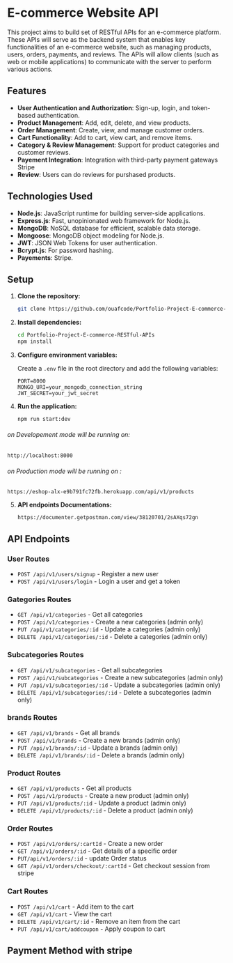 # E-commerce Website API

This project aims to build set of RESTful APIs for an e-commerce platform. These APIs will serve as the backend system that enables key functionalities of an e-commerce website, such as managing products, users, orders, payments, and reviews. The APIs will allow clients (such as web or mobile applications) to communicate with the server to perform various actions.

## Features

- **User Authentication and Authorization**: Sign-up, login, and token-based authentication.
- **Product Management**: Add, edit, delete, and view products.
- **Order Management**: Create, view, and manage customer orders.
- **Cart Functionality**: Add to cart, view cart, and remove items.
- **Category & Review Management**: Support for product categories and customer reviews.
- **Payement Integration**: Integration with third-party payment gateways Stripe
- **Review**: Users can do reviews for purshased products.

## Technologies Used

- **Node.js**: JavaScript runtime for building server-side applications.
- **Express.js**: Fast, unopinionated web framework for Node.js.
- **MongoDB**: NoSQL database for efficient, scalable data storage.
- **Mongoose**: MongoDB object modeling for Node.js.
- **JWT**: JSON Web Tokens for user authentication.
- **Bcrypt.js**: For password hashing.
- **Payements**: Stripe.

## Setup

1. **Clone the repository:**

   ```bash
   git clone https://github.com/ouafcode/Portfolio-Project-E-commerce-RESTful-APIs-.git
   ```

2. **Install dependencies:**

   ```bash
   cd Portfolio-Project-E-commerce-RESTful-APIs
   npm install
   ```

3. **Configure environment variables:**

   Create a `.env` file in the root directory and add the following variables:

   ```
   PORT=8000
   MONGO_URI=your_mongodb_connection_string
   JWT_SECRET=your_jwt_secret
   ```

4. **Run the application:**

   ```bash
   npm run start:dev
   ```

###### on Developement mode will be running on:

```
http://localhost:8000
```

###### on Production mode will be running on :

```
https://eshop-alx-e9b791fc72fb.herokuapp.com/api/v1/products
```

5. **API endpoints Documentations:**

   ```
   https://documenter.getpostman.com/view/38120701/2sAXqs72gn
   ```

## API Endpoints

### User Routes

- `POST /api/v1/users/signup` - Register a new user
- `POST /api/v1/users/login` - Login a user and get a token

### Gategories Routes

- `GET /api/v1/categories` - Get all categories
- `POST /api/v1/categories` - Create a new categories (admin only)
- `PUT /api/v1/categories/:id` - Update a categories (admin only)
- `DELETE /api/v1/categories/:id` - Delete a categories (admin only)

### Subcategories Routes

- `GET /api/v1/subcategories` - Get all subcategories
- `POST /api/v1/subcategories` - Create a new subcategories (admin only)
- `PUT /api/v1/subcategories/:id` - Update a subcategories (admin only)
- `DELETE /api/v1/subcategories/:id` - Delete a subcategories (admin only)

### brands Routes

- `GET /api/v1/brands` - Get all brands
- `POST /api/v1/brands` - Create a new brands (admin only)
- `PUT /api/v1/brands/:id` - Update a brands (admin only)
- `DELETE /api/v1/brands/:id` - Delete a brands (admin only)

### Product Routes

- `GET /api/v1/products` - Get all products
- `POST /api/v1/products` - Create a new product (admin only)
- `PUT /api/v1/products/:id` - Update a product (admin only)
- `DELETE /api/v1/products/:id` - Delete a product (admin only)

### Order Routes

- `POST /api/v1/orders/:cartId` - Create a new order
- `GET /api/v1/orders/:id` - Get details of a specific order
- `PUT/api/v1/orders/:id` - update Order status
- `GET /api/v1/orders/checkout/:cartId` - Get checkout session from stripe

### Cart Routes

- `POST /api/v1/cart` - Add item to the cart
- `GET /api/v1/cart` - View the cart
- `DELETE /api/v1/cart/:id` - Remove an item from the cart
- `PUT /api/v1/cart/addcoupon` - Apply coupon to cart

## Payment Method with stripe

